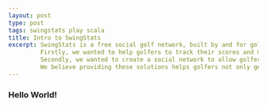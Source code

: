```yaml
---
layout: post
type: post
tags: swingstats play scala
title: Intro to SwingStats
excerpt: SwingStats is a free social golf network, built by and for golfers.  We built this application to solve two problems.
         Firstly, we wanted to help golfers to track their scores and maintain a valid handicap (without needing to belong to a country club).
         Secondly, we wanted to create a social network to allow golfers to connect and coordinate foursomes and golf outings.
         We believe providing these solutions helps golfers not only get better at golf but also enjoy the game as well.
---
```


<h3>Hello World!</h3>
